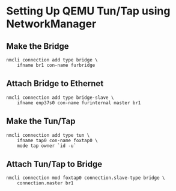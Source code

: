 Setting Up QEMU Tun/Tap using NetworkManager
============================================

## Make the Bridge
```
nmcli connection add type bridge \
    ifname br1 con-name furbridge
```

## Attach Bridge to Ethernet
```
nmcli connection add type bridge-slave \
    ifname enp37s0 con-name furinternal master br1
```

## Make the Tun/Tap
```
nmcli connection add type tun \
    ifname tap0 con-name foxtap0 \
    mode tap owner `id -u`
```

## Attach Tun/Tap to Bridge
```
nmcli connection mod foxtap0 connection.slave-type bridge \
    connection.master br1
```
